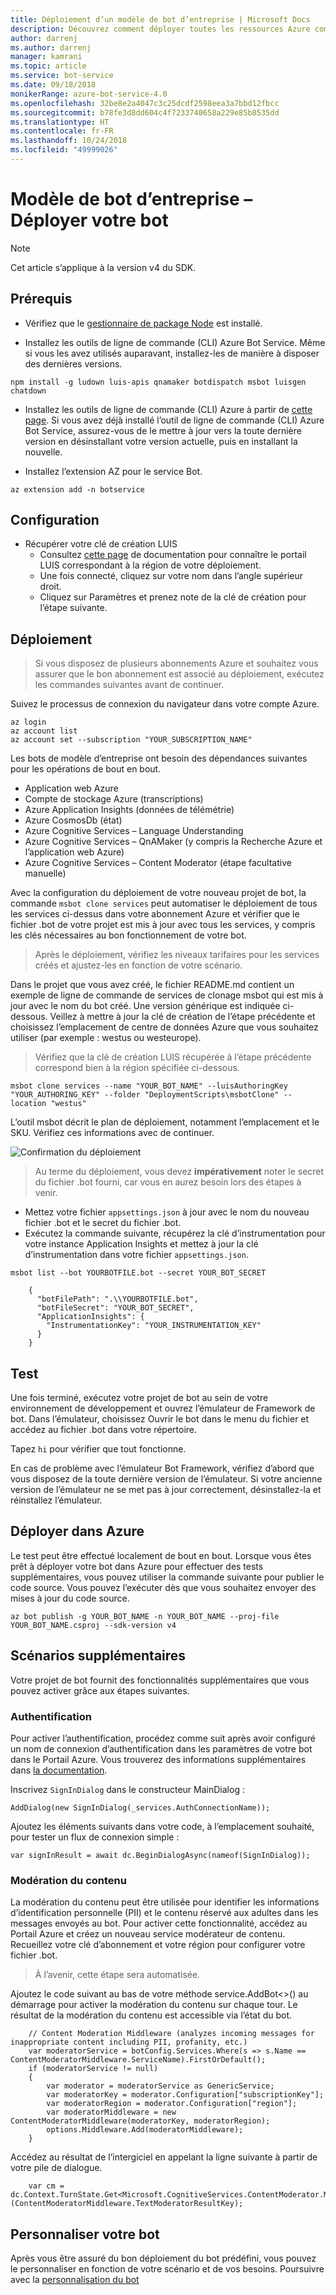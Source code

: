 ```yaml
---
title: Déploiement d’un modèle de bot d’entreprise | Microsoft Docs
description: Découvrez comment déployer toutes les ressources Azure compatibles pour votre bot d’entreprise.
author: darrenj
ms.author: darrenj
manager: kamrani
ms.topic: article
ms.service: bot-service
ms.date: 09/18/2018
monikerRange: azure-bot-service-4.0
ms.openlocfilehash: 32be8e2a4047c3c25dcdf2598eea3a7bbd12fbcc
ms.sourcegitcommit: b78fe3d8dd604c4f7233740658a229e85b8535dd
ms.translationtype: HT
ms.contentlocale: fr-FR
ms.lasthandoff: 10/24/2018
ms.locfileid: "49999026"
---
```

# <a name="enterprise-bot-template---deploying-your-bot"></a>Modèle de bot d’entreprise – Déployer votre bot

> [!NOTE]
> Cet article s’applique à la version v4 du SDK. 

## <a name="prerequisites"></a>Prérequis

- Vérifiez que le [gestionnaire de package Node](https://nodejs.org/en/) est installé.

- Installez les outils de ligne de commande (CLI) Azure Bot Service. Même si vous les avez utilisés auparavant, installez-les de manière à disposer des dernières versions.

```shell
npm install -g ludown luis-apis qnamaker botdispatch msbot luisgen chatdown
```

- Installez les outils de ligne de commande (CLI) Azure à partir de [cette page](https://docs.microsoft.com/en-us/cli/azure/install-azure-cli-windows?view=azure-cli-latest). Si vous avez déjà installé l’outil de ligne de commande (CLI) Azure Bot Service, assurez-vous de le mettre à jour vers la toute dernière version en désinstallant votre version actuelle, puis en installant la nouvelle.

- Installez l’extension AZ pour le service Bot.
```shell
az extension add -n botservice
```

## <a name="configuration"></a>Configuration

- Récupérer votre clé de création LUIS
   - Consultez [cette page](https://docs.microsoft.com/en-us/azure/cognitive-services/luis/luis-reference-regions) de documentation pour connaître le portail LUIS correspondant à la région de votre déploiement. 
   - Une fois connecté, cliquez sur votre nom dans l’angle supérieur droit.
   - Cliquez sur Paramètres et prenez note de la clé de création pour l’étape suivante.

## <a name="deployment"></a>Déploiement

>Si vous disposez de plusieurs abonnements Azure et souhaitez vous assurer que le bon abonnement est associé au déploiement, exécutez les commandes suivantes avant de continuer.

 Suivez le processus de connexion du navigateur dans votre compte Azure.
```shell
az login
az account list
az account set --subscription "YOUR_SUBSCRIPTION_NAME"
```

Les bots de modèle d’entreprise ont besoin des dépendances suivantes pour les opérations de bout en bout.
- Application web Azure
- Compte de stockage Azure (transcriptions)
- Azure Application Insights (données de télémétrie)
- Azure CosmosDb (état)
- Azure Cognitive Services – Language Understanding
- Azure Cognitive Services – QnAMaker (y compris la Recherche Azure et l’application web Azure)
- Azure Cognitive Services – Content Moderator (étape facultative manuelle)

Avec la configuration du déploiement de votre nouveau projet de bot, la commande `msbot clone services` peut automatiser le déploiement de tous les services ci-dessus dans votre abonnement Azure et vérifier que le fichier .bot de votre projet est mis à jour avec tous les services, y compris les clés nécessaires au bon fonctionnement de votre bot.

> Après le déploiement, vérifiez les niveaux tarifaires pour les services créés et ajustez-les en fonction de votre scénario.

Dans le projet que vous avez créé, le fichier README.md contient un exemple de ligne de commande de services de clonage msbot qui est mis à jour avec le nom du bot créé. Une version générique est indiquée ci-dessous. Veillez à mettre à jour la clé de création de l’étape précédente et choisissez l’emplacement de centre de données Azure que vous souhaitez utiliser (par exemple : westus ou westeurope).

> Vérifiez que la clé de création LUIS récupérée à l’étape précédente correspond bien à la région spécifiée ci-dessous.

```shell
msbot clone services --name "YOUR_BOT_NAME" --luisAuthoringKey "YOUR_AUTHORING_KEY" --folder "DeploymentScripts\msbotClone" --location "westus"
```

L’outil msbot décrit le plan de déploiement, notamment l’emplacement et le SKU. Vérifiez ces informations avec de continuer.

![Confirmation du déploiement](./media/enterprise-template/EnterpriseBot-ConfirmDeployment.png)

>Au terme du déploiement, vous devez **impérativement** noter le secret du fichier .bot fourni, car vous en aurez besoin lors des étapes à venir.

- Mettez votre fichier `appsettings.json` à jour avec le nom du nouveau fichier .bot et le secret du fichier .bot.
- Exécutez la commande suivante, récupérez la clé d’instrumentation pour votre instance Application Insights et mettez à jour la clé d’instrumentation dans votre fichier `appsettings.json`.

`msbot list --bot YOURBOTFILE.bot --secret YOUR_BOT_SECRET`

        {
          "botFilePath": ".\\YOURBOTFILE.bot",
          "botFileSecret": "YOUR_BOT_SECRET",
          "ApplicationInsights": {
            "InstrumentationKey": "YOUR_INSTRUMENTATION_KEY"
          }
        }

## <a name="testing"></a>Test

Une fois terminé, exécutez votre projet de bot au sein de votre environnement de développement et ouvrez l’émulateur de Framework de bot. Dans l’émulateur, choisissez Ouvrir le bot dans le menu du fichier et accédez au fichier .bot dans votre répertoire.

Tapez ```hi``` pour vérifier que tout fonctionne.

En cas de problème avec l’émulateur Bot Framework, vérifiez d’abord que vous disposez de la toute dernière version de l’émulateur. Si votre ancienne version de l’émulateur ne se met pas à jour correctement, désinstallez-la et réinstallez l’émulateur.

## <a name="deploy-to-azure"></a>Déployer dans Azure

Le test peut être effectué localement de bout en bout. Lorsque vous êtes prêt à déployer votre bot dans Azure pour effectuer des tests supplémentaires, vous pouvez utiliser la commande suivante pour publier le code source. Vous pouvez l’exécuter dès que vous souhaitez envoyer des mises à jour du code source.

```shell
az bot publish -g YOUR_BOT_NAME -n YOUR_BOT_NAME --proj-file YOUR_BOT_NAME.csproj --sdk-version v4
```

## <a name="enabling-more-scenarios"></a>Scénarios supplémentaires

Votre projet de bot fournit des fonctionnalités supplémentaires que vous pouvez activer grâce aux étapes suivantes.

### <a name="authentication"></a>Authentification

Pour activer l’authentification, procédez comme suit après avoir configuré un nom de connexion d’authentification dans les paramètres de votre bot dans le Portail Azure. Vous trouverez des informations supplémentaires dans [la documentation](https://docs.microsoft.com/en-us/azure/bot-service/bot-builder-tutorial-authentication?view=azure-bot-service-3.0).

Inscrivez `SignInDialog` dans le constructeur MainDialog :
    
`AddDialog(new SignInDialog(_services.AuthConnectionName));`

Ajoutez les éléments suivants dans votre code, à l’emplacement souhaité, pour tester un flux de connexion simple :
    
`var signInResult = await dc.BeginDialogAsync(nameof(SignInDialog));`

### <a name="content-moderation"></a>Modération du contenu

La modération du contenu peut être utilisée pour identifier les informations d’identification personnelle (PII) et le contenu réservé aux adultes dans les messages envoyés au bot. Pour activer cette fonctionnalité, accédez au Portail Azure et créez un nouveau service modérateur de contenu. Recueillez votre clé d’abonnement et votre région pour configurer votre fichier .bot. 

> À l’avenir, cette étape sera automatisée.

Ajoutez le code suivant au bas de votre méthode service.AddBot<>() au démarrage pour activer la modération du contenu sur chaque tour. Le résultat de la modération du contenu est accessible via l’état du bot. 
    
```
    // Content Moderation Middleware (analyzes incoming messages for inappropriate content including PII, profanity, etc.)
    var moderatorService = botConfig.Services.Where(s => s.Name == ContentModeratorMiddleware.ServiceName).FirstOrDefault();
    if (moderatorService != null)
    {
        var moderator = moderatorService as GenericService;
        var moderatorKey = moderator.Configuration["subscriptionKey"];
        var moderatorRegion = moderator.Configuration["region"];
        var moderatorMiddleware = new ContentModeratorMiddleware(moderatorKey, moderatorRegion);
        options.Middleware.Add(moderatorMiddleware);
    }
```
Accédez au résultat de l’intergiciel en appelant la ligne suivante à partir de votre pile de dialogue.
```     
    var cm = dc.Context.TurnState.Get<Microsoft.CognitiveServices.ContentModerator.Models.Screen>(ContentModeratorMiddleware.TextModeratorResultKey);
```

## <a name="customize-your-bot"></a>Personnaliser votre bot

Après vous être assuré du bon déploiement du bot prédéfini, vous pouvez le personnaliser en fonction de votre scénario et de vos besoins. Poursuivre avec la [personnalisation du bot](bot-builder-enterprise-template-customize.md)
